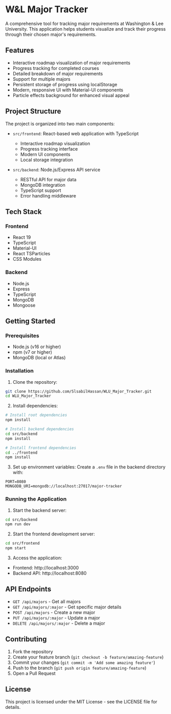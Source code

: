 # W&L Major Tracker

A comprehensive tool for tracking major requirements at Washington & Lee University. This application helps students visualize and track their progress through their chosen major's requirements.

## Features

- Interactive roadmap visualization of major requirements
- Progress tracking for completed courses
- Detailed breakdown of major requirements
- Support for multiple majors
- Persistent storage of progress using localStorage
- Modern, responsive UI with Material-UI components
- Particle effects background for enhanced visual appeal

## Project Structure

The project is organized into two main components:

- `src/frontend`: React-based web application with TypeScript
  - Interactive roadmap visualization
  - Progress tracking interface
  - Modern UI components
  - Local storage integration

- `src/backend`: Node.js/Express API service
  - RESTful API for major data
  - MongoDB integration
  - TypeScript support
  - Error handling middleware

## Tech Stack

### Frontend
- React 19
- TypeScript
- Material-UI
- React TSParticles
- CSS Modules

### Backend
- Node.js
- Express
- TypeScript
- MongoDB
- Mongoose

## Getting Started

### Prerequisites

- Node.js (v16 or higher)
- npm (v7 or higher)
- MongoDB (local or Atlas)

### Installation

1. Clone the repository:
```bash
git clone https://github.com/SlsabilHassan/WLU_Major_Tracker.git
cd WLU_Major_Tracker
```

2. Install dependencies:
```bash
# Install root dependencies
npm install

# Install backend dependencies
cd src/backend
npm install

# Install frontend dependencies
cd ../frontend
npm install
```

3. Set up environment variables:
Create a `.env` file in the backend directory with:
```
PORT=8080
MONGODB_URI=mongodb://localhost:27017/major-tracker
```

### Running the Application

1. Start the backend server:
```bash
cd src/backend
npm run dev
```

2. Start the frontend development server:
```bash
cd src/frontend
npm start
```

3. Access the application:
- Frontend: http://localhost:3000
- Backend API: http://localhost:8080

## API Endpoints

- `GET /api/majors` - Get all majors
- `GET /api/majors/:major` - Get specific major details
- `POST /api/majors` - Create a new major
- `PUT /api/majors/:major` - Update a major
- `DELETE /api/majors/:major` - Delete a major

## Contributing

1. Fork the repository
2. Create your feature branch (`git checkout -b feature/amazing-feature`)
3. Commit your changes (`git commit -m 'Add some amazing feature'`)
4. Push to the branch (`git push origin feature/amazing-feature`)
5. Open a Pull Request

## License

This project is licensed under the MIT License - see the LICENSE file for details.
